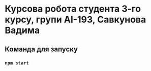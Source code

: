 # Курсова робота студента 3-го курсу, групи АІ-193, Савкунова Вадима
## Команда для запуску 
### `npm start`
